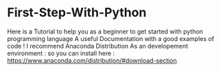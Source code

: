 # First-Step-With-Python
Here is a Tutorial to help you as a beginner to get started with python programming language 
A useful Documentation with a good examples of code !
I recommend Anaconda Distribution As an developement environment :
so you can install here : https://www.anaconda.com/distribution/#download-section
